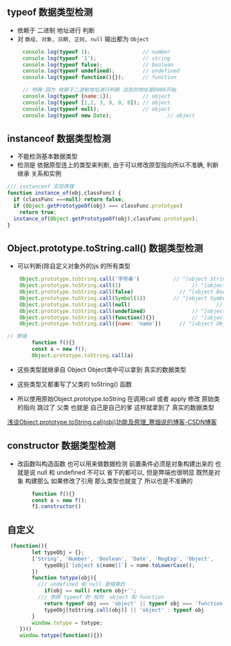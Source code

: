 ## typeof 数据类型检测

- 依赖于 二进制 地址进行 判断
- 对 `数组, 对象, 日期, 正则, null` 输出都为 `Object`

```javascript
     console.log(typeof 1);                 // number
     console.log(typeof '1');               // string
     console.log(typeof false);             // boolean
     console.log(typeof undefined);         // undefined
     console.log(typeof function(){});      // function

     // 特殊:因为 依赖于二进制地址进行判断 这些的地址是0000开始
     console.log(typeof {name:1});          // object
     console.log(typeof [1,2, 3, 0, 0, 0]); // object
     console.log(typeof null);              // object
     console.log(typeof new Date);					// object

```



## instanceof 数据类型检测

- 不能检测基本数据类型
- 检测是 依据原型连上的类型来判断, 由于可以修改原型指向所以不准确, 判断继承 关系和实例 

```javascript
/// instanceof 实现原理 
function instance_of(obj,classFunc) {
  if (classFunc ===null) return false;
  if (Object.getPrototypeOf(obj) === classFunc.prototype) 
    return true;
  instance_of(Object.getPrototypeOf(obj),classFunc.prototype);
}
```



## Object.prototype.toString.call() 数据类型检测

+ 可以判断(除自定义对象外的)js 的所有类型

```javascript
    Object.prototype.toString.call('字符串') 	        // "[object String]"
    Object.prototype.toString.call(1) 				        // "[object Number]"
    Object.prototype.toString.call(false) 		        // "[object Boolren]"
    Object.prototype.toString.call(Symbol(1))         // "[object Symbol]"
    Object.prototype.toString.call(null) 							// "[object Null]"
    Object.prototype.toString.call(undefined) 				// "[object Undefined]"
    Object.prototype.toString.call(function(){}) 			// "[object Function]"
    Object.prototype.toString.call({name: 'name'}) 		// "[object Object]"

// 弊端
		function f(){}
		const a = new f();
		Object.prototype.toString.call(a)  								// "[object Object]"
```

+ 这些类型就继承自 Object Object类中可以拿到 真实的数据类型

+ 这些类型又都重写了父类的 toString() 函数
+ 所以使用原始Object.prototype.toString 在调用call 或者 apply 修改 原始类的指向 跳过了 父类 也就是 自己是自己的爹 这样就拿到了 真实的数据类型

[浅谈Object.prototype.toString.call(obj)功能及原理_寒烟说的博客-CSDN博客](https://blog.csdn.net/hanyanshuo/article/details/104620122)

## constructor 数据类型检测

+ 改函数叫构造函数 也可以用来做数据检测 前置条件必须是对象构建出来的 也就是说 null 和 undefined 不可以 省下的都可以, 但是弊端也很明显 既然是对象 构建那么 如果修改了引用 那么类型也就变了 所以也是不准确的

```javascript
		function f(){}
		const a = new f();
		f1.constructor()
```



## 自定义

```javascript
 (function(){
        let typeObj = {};
        ['String', 'Number', 'Boolean', 'Date', 'RegExp', 'Object', 	'Function','Symbol','Error','Array'].forEach(name =>{
            typeObj[`[object ${name}]`] = name.toLowerCase();
        })
        function totype(obj){
          /// undefined 和 null 是相等的
            if(obj == null) return obj+'';
          /// 参照 typeof 的 规则  object 和 function 
            return typeof obj === 'object' || typeof obj === 'function' ?
            typeObj[toString.call(obj)] || 'object' : typeof obj
        }
        window.totype = totype;
    })()
    window.totype(function(){})
```

